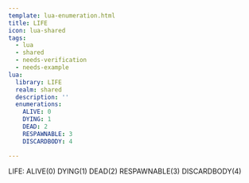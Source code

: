 ```yaml
---
template: lua-enumeration.html
title: LIFE
icon: lua-shared
tags:
  - lua
  - shared
  - needs-verification
  - needs-example
lua:
  library: LIFE
  realm: shared
  description: ''
  enumerations:
    ALIVE: 0
    DYING: 1
    DEAD: 2
    RESPAWNABLE: 3
    DISCARDBODY: 4

---
```


<div class="lua__search__keywords">
LIFE: ALIVE(0) DYING(1) DEAD(2) RESPAWNABLE(3) DISCARDBODY(4)
</div>
